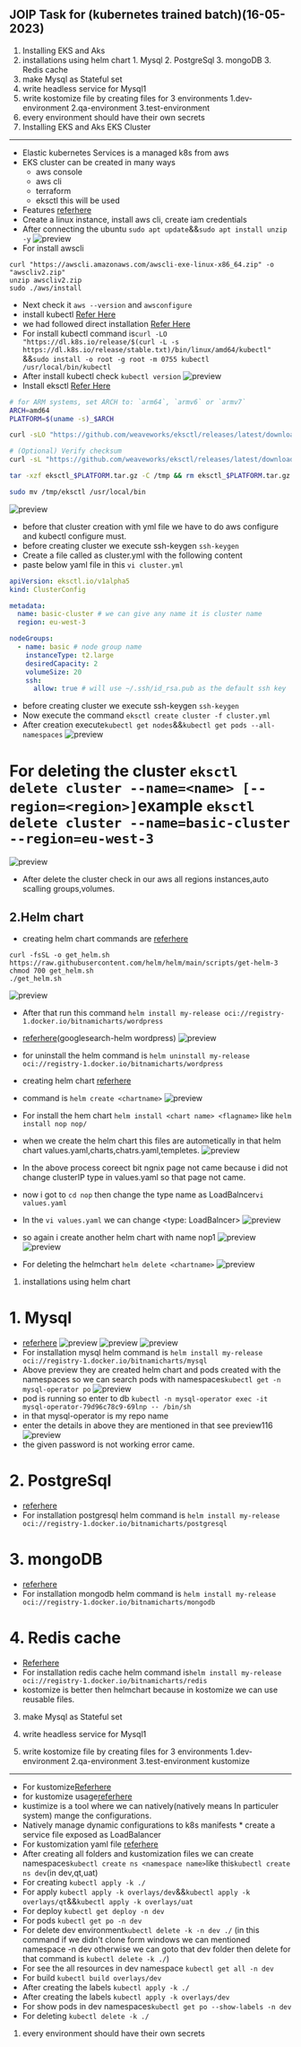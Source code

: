 JOIP Task for (kubernetes trained batch)(16-05-2023)
---------------------------------------------------
1. Installing EKS and Aks
2. installations using helm chart
        1. Mysql
        2. PostgreSql
        3. mongoDB
        3. Redis cache
3. make Mysql as Stateful set
4. write headless service for Mysql1
5. write kostomize file by creating files for 3 environments
        1.dev-environment
        2.qa-environment
        3.test-environment
6. every environment should have their own secrets
1. Installing EKS and Aks
EKS Cluster
-----------
* Elastic kubernetes Services is a managed k8s from aws
* EKS cluster can be created in many ways
  * aws console
  * aws cli
  * terraform
  * eksctl this will be used
* Features [referhere](https://aws.amazon.com/eks/features/)
* Create a linux instance, install aws cli, create iam credentials
* After connecting the ubuntu ``sudo apt update``&&``sudo apt install unzip -y``
![preview](./k8s_images/k8s101.png)
* For install awscli
```
curl "https://awscli.amazonaws.com/awscli-exe-linux-x86_64.zip" -o "awscliv2.zip"
unzip awscliv2.zip
sudo ./aws/install
```
* Next check it ``aws --version`` and ``awsconfigure``
* install kubectl [Refer Here](https://kubernetes.io/docs/tasks/tools/install-kubectl-linux/#install-using-other-package-management)
* we had followed direct installation [Refer Here](https://kubernetes.io/docs/tasks/tools/install-kubectl-linux/#install-kubectl-binary-with-curl-on-linux)
* For install kubectl command is``curl -LO "https://dl.k8s.io/release/$(curl -L -s https://dl.k8s.io/release/stable.txt)/bin/linux/amd64/kubectl" ``&&``sudo install -o root -g root -m 0755 kubectl /usr/local/bin/kubectl``
* After install kubectl check ``kubectl version``
![preview](./k8s_images/k8s102.png)
* Install eksctl [Refer Here](https://eksctl.io/introduction/#for-unix)
```bash
# for ARM systems, set ARCH to: `arm64`, `armv6` or `armv7`
ARCH=amd64
PLATFORM=$(uname -s)_$ARCH

curl -sLO "https://github.com/weaveworks/eksctl/releases/latest/download/eksctl_$PLATFORM.tar.gz"

# (Optional) Verify checksum
curl -sL "https://github.com/weaveworks/eksctl/releases/latest/download/eksctl_checksums.txt" | grep $PLATFORM | sha256sum --check

tar -xzf eksctl_$PLATFORM.tar.gz -C /tmp && rm eksctl_$PLATFORM.tar.gz

sudo mv /tmp/eksctl /usr/local/bin
```
![preview](./k8s_images/k8s103.png)
* before that cluster creation with yml file we have to do aws configure and kubectl configure must.
* before creating cluster we execute ssh-keygen ``ssh-keygen``
* Create a file called as cluster.yml with the following content
* paste below yaml file in this ``vi cluster.yml``
```yml
apiVersion: eksctl.io/v1alpha5
kind: ClusterConfig

metadata:
  name: basic-cluster # we can give any name it is cluster name
  region: eu-west-3

nodeGroups:
  - name: basic # node group name
    instanceType: t2.large
    desiredCapacity: 2
    volumeSize: 20
    ssh:
      allow: true # will use ~/.ssh/id_rsa.pub as the default ssh key
```
* before creating cluster we execute ssh-keygen ``ssh-keygen``
* Now execute the command ``eksctl create cluster -f cluster.yml``
* After creation execute``kubectl get nodes``&&``kubectl get pods --all-namespaces``
![preview](./k8s_images/k8s104.png)
# For deleting the cluster ``eksctl delete cluster --name=<name> [--region=<region>]``example ``eksctl delete cluster --name=basic-cluster --region=eu-west-3``
![preview](./k8s_images/k8s117.png)
* After delete the cluster check in our aws all regions instances,auto scalling groups,volumes.

2.Helm chart
----------
* creating helm chart commands are
[referhere](https://helm.sh/docs/intro/install/)

```
curl -fsSL -o get_helm.sh https://raw.githubusercontent.com/helm/helm/main/scripts/get-helm-3
chmod 700 get_helm.sh
./get_helm.sh
```
![preview](./k8s_images/k8s105.png)
* After that run this command ``helm install my-release oci://registry-1.docker.io/bitnamicharts/wordpress``
* [referhere](https://bitnami.com/stack/wordpress/helm)(googlesearch-helm wordpress)
![preview](./k8s_images/k8s106.png)

* for uninstall the helm command is ``helm uninstall my-release oci://registry-1.docker.io/bitnamicharts/wordpress``
* creating helm chart [referhere](https://phoenixnap.com/kb/create-helm-chart)
* command is ``helm create <chartname>``
![preview](./k8s_images/k8s107.png)
* For install the hem chart ``helm install <chart name> <flagname>`` like ``helm install nop nop/``
* when we create the helm chart this files are autometically in that helm chart 
values.yaml,charts,chatrs.yaml,templetes.
![preview](./k8s_images/k8s108.png)
* In the above process coreect bit ngnix page not came because i did not change clusterIP type in values.yaml so that page not came. 
* now i got to ``cd nop`` then change the type name as LoadBalncer``vi values.yaml``
* In the ``vi values.yaml`` we can change <type: LoadBalncer>
![preview](./k8s_images/k8s109.png)
* so again i create another helm chart with name nop1
![preview](./k8s_images/k8s110.png)
![preview](./k8s_images/k8s111.png)
* For deleting the helmchart ``helm delete <chartname>``
![preview](./k8s_images/k8s112.png)
1. installations using helm chart
# 1. Mysql
* [referhere](https://bitnami.com/stack/mysql/helm)
![preview](./k8s_images/k8s118.png)
![preview](./k8s_images/k8s113.png)
![preview](./k8s_images/k8s114.png)
* For installation mysql helm command is ``helm install my-release oci://registry-1.docker.io/bitnamicharts/mysql``
* Above preview they are created helm chart and pods created with the namespaces so we can search pods with namespaces``kubectl get -n mysql-operator po``
![preview](./k8s_images/k8s115.png)
* pod is running so enter to db ``kubectl -n mysql-operator exec -it mysql-operator-79d96c78c9-69lnp -- /bin/sh``
* in that mysql-operator is my repo name
* enter the details in above they are mentioned in that see preview116 
  ![preview](./k8s_images/k8s116.png)
* the given password is not working error came.  
# 2. PostgreSql
* [referhere](https://bitnami.com/stack/postgresql/helm)
* For installation postgresql helm command is ``helm install my-release oci://registry-1.docker.io/bitnamicharts/postgresql``
# 3. mongoDB
* [referhere](https://bitnami.com/stack/mongodb/helm)
* For installation mongodb helm command is ``helm install my-release oci://registry-1.docker.io/bitnamicharts/mongodb``
# 4. Redis cache
* [Referhere](https://bitnami.com/stack/redis/helm)
* For installation redis cache helm command is``helm install my-release oci://registry-1.docker.io/bitnamicharts/redis``
* kostomize is better then helmchart because in kostomize we can use reusable files.


3. make Mysql as Stateful set



4. write headless service for Mysql1



5. write kostomize file by creating files for 3 environments
        1.dev-environment
        2.qa-environment
        3.test-environment
kustomize
---------
* For kustomize[Referhere](https://kustomize.io/)
* for kustomize usage[referhere](https://kubectl.docs.kubernetes.io/guides/introduction/kustomize/)  
* kustimize is a tool where we can natively(natively means In particuler system) mange the configurations.
* Natively manage dynamic configurations to k8s manifests
      * create a service file exposed as LoadBalancer
* For kustomization yaml file [referhere](https://www.digitalocean.com/community/tutorials/how-to-manage-your-kubernetes-configurations-with-kustomize)
* After creating all folders and kustomization files we can create namespaces``kubectl create ns <namespace name>``like this``kubectl create ns dev``(in <namespace name> dev,qt,uat)
* For creating  ``kubectl apply -k ./``
* For apply ``kubectl apply -k overlays/dev``&&``kubectl apply -k overlays/qt``&&``kubectl apply -k overlays/uat``
* For deploy ``kubectl get deploy -n dev``
* For pods  ``kubectl get po -n dev``
* For delete dev environment``kubectl delete -k -n dev ./`` (in this command if we didn't clone form windows we can mentioned namespace -n dev otherwise we can goto that dev folder then delete for that command is ``kubectl delete -k ./``)
* For see the all resources in dev namespace ``kubectl get all -n dev``
* For build ``kubectl build overlays/dev``
* After creating the labels ``kubectl apply -k ./``
* After creating the labels ``kubectl apply -k overlays/dev``
* For show pods in dev namespaces``kubectl get po --show-labels -n dev``
* For deleting ``kubectl delete -k ./``




1. every environment should have their own secrets